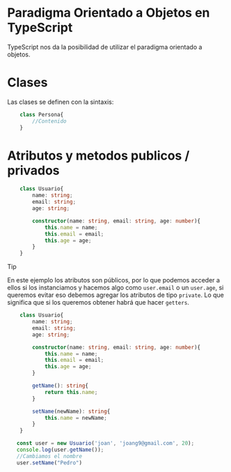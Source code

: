 # Paradigma Orientado a Objetos en TypeScript

TypeScript nos da la posibilidad de utilizar el paradigma orientado a objetos.

# Clases

Las clases se definen con la sintaxis:

```ts
    class Persona{
        //Contenido
    }
```

# Atributos y metodos publicos / privados

```ts
    class Usuario{
        name: string;
        email: string;
        age: string;

        constructor(name: string, email: string, age: number){
            this.name = name;
            this.email = email;
            this.age = age;
        }
    }
```

> [!TIP]
> En este ejemplo los atributos son públicos, por lo que podemos acceder a ellos si los instanciamos y hacemos algo como `user.email` o un `user.age`, si queremos evitar eso debemos agregar los atributos de tipo `private`. Lo que significa que si los queremos obtener habrá que hacer `getters`.

```ts
    class Usuario{
        name: string;
        email: string;
        age: string;

        constructor(name: string, email: string, age: number){
            this.name = name;
            this.email = email;
            this.age = age;
        }

        getName(): string{
            return this.name;
        }

        setName(newName): string{
            this.name = newName;
        }
    }

   const user = new Usuario('joan', 'joang9@gmail.com', 20);
   console.log(user.getName());
   //Cambiamos el nombre
   user.setName("Pedro")
```